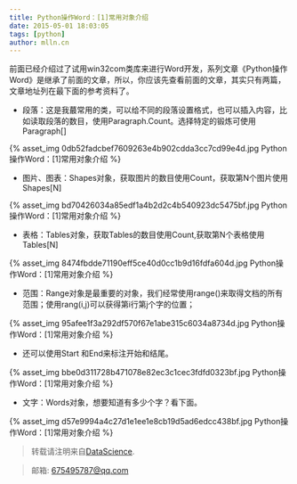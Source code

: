 ```yaml
---
title: Python操作Word：[1]常用对象介绍
date: 2015-05-01 18:03:05
tags: [python]
author: mlln.cn
---
```

前面已经介绍过了试用win32com类库来进行Word开发，系列文章《Python操作Word》是继承了前面的文章，所以，你应该先查看前面的文章，其实只有两篇，文章地址列在最下面的参考资料了。

- 段落：这是我蕞常用的类，可以给不同的段落设置格式，也可以插入内容，比如读取段落的数目，使用Paragraph.Count。选择特定的锻炼可使用Paragraph[]

{% asset_img 0db52fadcbef7609263e4b902cdda3cc7cd99e4d.jpg Python操作Word：[1]常用对象介绍 %}

- 图片、图表：Shapes对象，获取图片的数目使用Count，获取第N个图片使用Shapes[N]

{% asset_img bd70426034a85edf1a4b2d2c4b540923dc5475bf.jpg Python操作Word：[1]常用对象介绍 %}

- 表格：Tables对象，获取Tables的数目使用Count,获取第N个表格使用Tables[N]

{% asset_img 8474fbdde71190eff5ce40d0cc1b9d16fdfa604d.jpg Python操作Word：[1]常用对象介绍 %}

- 范围：Range对象是最重要的对象，我们经常使用range()来取得文档的所有范围；使用rang(i,j)可以获得第i行第j个字的位置；

{% asset_img 95afee1f3a292df570f67e1abe315c6034a8734d.jpg Python操作Word：[1]常用对象介绍 %}

- 还可以使用Start 和End来标注开始和结尾。

{% asset_img bbe0d311728b471078e82ec3c1cec3fdfd0323bf.jpg Python操作Word：[1]常用对象介绍 %}

- 文字：Words对象，想要知道有多少个字？看下面。

{% asset_img d57e9994a4c27d1e1ee1e8cb19d5ad6edcc438bf.jpg Python操作Word：[1]常用对象介绍 %}

> 转载请注明来自[DataScience](http://mlln.cn).

> 邮箱: 675495787@qq.com 
